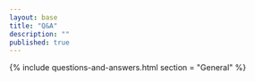 ```yaml
---
layout: base
title: "Q&A"
description: "" 
published: true
---
```


{% include questions-and-answers.html
      section = "General"
%}